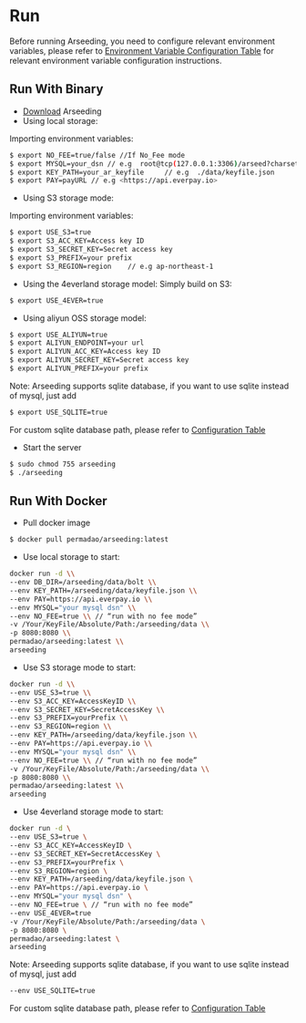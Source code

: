 # Run

Before running Arseeding, you need to configure relevant environment variables, please refer to [Environment Variable Configuration Table](2.config.md) for relevant environment variable configuration instructions.

## Run With Binary

- [Download](https://github.com/permadao/arseeding/releases) Arseeding
- Using local storage:

Importing environment variables:

```bash
$ export NO_FEE=true/false //If No_Fee mode
$ export MYSQL=your_dsn // e.g  root@tcp(127.0.0.1:3306)/arseed?charset=utf8mb4&parseTime=True&loc=Local
$ export KEY_PATH=your_ar_keyfile     // e.g  ./data/keyfile.json
$ export PAY=payURL // e.g <https://api.everpay.io>
```

- Using S3 storage mode:

Importing environment variables:

```bash
$ export USE_S3=true
$ export S3_ACC_KEY=Access key ID
$ export S3_SECRET_KEY=Secret access key
$ export S3_PREFIX=your prefix
$ export S3_REGION=region    // e.g ap-northeast-1
```

- Using the 4everland storage model:
  Simply build on S3:

```bash
$ export USE_4EVER=true
```

- Using aliyun OSS storage model:
```bash
$ export USE_ALIYUN=true
$ export ALIYUN_ENDPOINT=your url
$ export ALIYUN_ACC_KEY=Access key ID
$ export ALIYUN_SECRET_KEY=Secret access key
$ export ALIYUN_PREFIX=your prefix
```

Note: Arseeding supports sqlite database, if you want to use sqlite instead of mysql, just add
```bash
$ export USE_SQLITE=true
```
For custom sqlite database path, please refer to [Configuration Table](2.config.md)
- Start the server

```bash
$ sudo chmod 755 arseeding
$ ./arseeding
```

## Run With Docker

- Pull docker image

```bash
$ docker pull permadao/arseeding:latest
```

- Use local storage to start:

```bash
docker run -d \\
--env DB_DIR=/arseeding/data/bolt \\
--env KEY_PATH=/arseeding/data/keyfile.json \\
--env PAY=https://api.everpay.io \\
--env MYSQL="your mysql dsn" \\
--env NO_FEE=true \\ // “run with no fee mode”
-v /Your/KeyFile/Absolute/Path:/arseeding/data \\
-p 8080:8080 \\
permadao/arseeding:latest \\
arseeding
```

- Use S3 storage mode to start:

```bash
docker run -d \\
--env USE_S3=true \\
--env S3_ACC_KEY=AccessKeyID \\
--env S3_SECRET_KEY=SecretAccessKey \\
--env S3_PREFIX=yourPrefix \\
--env S3_REGION=region \\
--env KEY_PATH=/arseeding/data/keyfile.json \\
--env PAY=https://api.everpay.io \\
--env MYSQL="your mysql dsn" \\
--env NO_FEE=true \\ // “run with no fee mode”
-v /Your/KeyFile/Absolute/Path:/arseeding/data \\
-p 8080:8080 \\
permadao/arseeding:latest \\
arseeding
```

- Use 4everland storage mode to start:
```Bash
docker run -d \
--env USE_S3=true \
--env S3_ACC_KEY=AccessKeyID \
--env S3_SECRET_KEY=SecretAccessKey \
--env S3_PREFIX=yourPrefix \
--env S3_REGION=region \
--env KEY_PATH=/arseeding/data/keyfile.json \
--env PAY=https://api.everpay.io \
--env MYSQL="your mysql dsn" \
--env NO_FEE=true \ // “run with no fee mode”
--env USE_4EVER=true
-v /Your/KeyFile/Absolute/Path:/arseeding/data \
-p 8080:8080 \
permadao/arseeding:latest \
arseeding
```

Note: Arseeding supports sqlite database, if you want to use sqlite instead of mysql, just add
```bash
--env USE_SQLITE=true
```
For custom sqlite database path, please refer to [Configuration Table](2.config.md)
